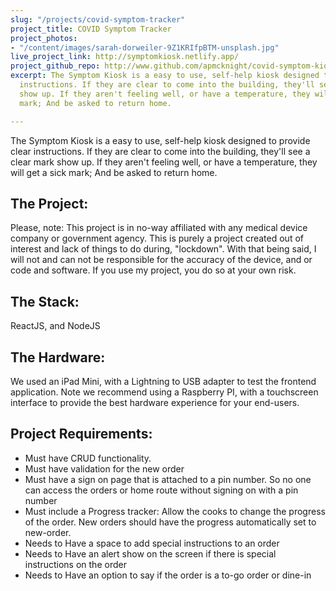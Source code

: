 ```yaml
---
slug: "/projects/covid-symptom-tracker"
project_title: COVID Symptom Tracker
project_photos:
- "/content/images/sarah-dorweiler-9Z1KRIfpBTM-unsplash.jpg"
live_project_link: http://symptomkiosk.netlify.app/
project_github_repo: http://www.github.com/apmcknight/covid-symptom-kiosk
excerpt: The Symptom Kiosk is a easy to use, self-help kiosk designed to provide clear
  instructions. If they are clear to come into the building, they'll see a clear mark
  show up. If they aren't feeling well, or have a temperature, they will get a sick
  mark; And be asked to return home.

---
```

The Symptom Kiosk is a easy to use, self-help kiosk designed to provide clear instructions. If they are clear to come into the building, they'll see a clear mark show up. If they aren't feeling well, or have a temperature, they will get a sick mark; And be asked to return home.

## The Project:

Please, note: This project is in no-way affiliated with any medical device company or government agency. This is purely a project created out of interest and lack of things to do during, "lockdown". With that being said, I will not and can not be responsible for the accuracy of the device, and or code and software. If you use my project, you do so at your own risk.

## The Stack:

ReactJS, and NodeJS

## The Hardware:

We used an iPad Mini, with a Lightning to USB adapter to test the frontend application. Note we recommend using a Raspberry PI, with a touchscreen interface to provide the best hardware experience for your end-users.

## Project Requirements:

* Must have CRUD functionality.
* Must have validation for the new order
* Must have a sign on page that is attached to a pin number. So no one can access the orders or home route without signing on with a pin number
* Must include a Progress tracker: Allow the cooks to change the progress of the order. New orders should have the progress automatically set to new-order.
* Needs to Have a space to add special instructions to an order
* Needs to Have an alert show on the screen if there is special instructions on the order
* Needs to Have an option to say if the order is a to-go order or dine-in